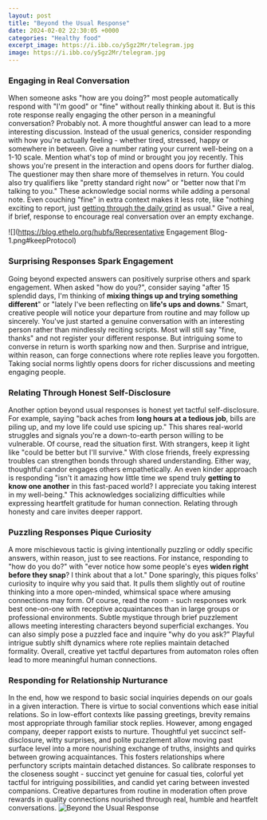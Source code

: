 ```yaml
---
layout: post
title: "Beyond the Usual Response"
date: 2024-02-02 22:30:05 +0000
categories: "Healthy food"
excerpt_image: https://i.ibb.co/y5gz2Mr/telegram.jpg
image: https://i.ibb.co/y5gz2Mr/telegram.jpg
---
```


### Engaging in Real Conversation
When someone asks "how are you doing?" most people automatically respond with "I'm good" or "fine" without really thinking about it. But is this rote response really engaging the other person in a meaningful conversation? Probably not. A more thoughtful answer can lead to a more interesting discussion. 
Instead of the usual generics, consider responding with how you're actually feeling - whether tired, stressed, happy or somewhere in between. Give a number rating your current well-being on a 1-10 scale. Mention what's top of mind or brought you joy recently. This shows you're present in the interaction and opens doors for further dialog. The questioner may then share more of themselves in return. 
You could also try qualifiers like "pretty standard right now" or "better now that I'm talking to you." These acknowledge social norms while adding a personal note. Even couching "fine" in extra context makes it less rote, like "nothing exciting to report, just [getting through the daily grind](https://store.fi.io.vn/woman-cant-resist-her-shiba-inu-dog-lover-1) as usual." Give a real, if brief, response to encourage real conversation over an empty exchange.

![](https://blog.ethelo.org/hubfs/Representative Engagement Blog-1.png#keepProtocol)
### Surprising Responses Spark Engagement
Going beyond expected answers can positively surprise others and spark engagement. When asked "how do you?", consider saying "after 15 splendid days, I'm thinking of **mixing things up and trying something different**" or "lately I've been reflecting on **life's ups and downs**." Smart, creative people will notice your departure from routine and may follow up sincerely. 
You've just started a genuine conversation with an interesting person rather than mindlessly reciting scripts. Most will still say "fine, thanks" and not register your different response. But intriguing some to converse in return is worth sparking now and then. Surprise and intrigue, within reason, can forge connections where rote replies leave you forgotten. Taking social norms lightly opens doors for richer discussions and meeting engaging people.
### Relating Through Honest Self-Disclosure  
Another option beyond usual responses is honest yet tactful self-disclosure. For example, saying "back aches from **long hours at a tedious job**, bills are piling up, and my love life could use spicing up." This shares real-world struggles and signals you're a down-to-earth person willing to be vulnerable. 
Of course, read the situation first. With strangers, keep it light like "could be better but I'll survive." With close friends, freely expressing troubles can strengthen bonds through shared understanding. Either way, thoughtful candor engages others empathetically. 
An even kinder approach is responding "isn't it amazing how little time we spend truly **getting to know one another** in this fast-paced world? I appreciate you taking interest in my well-being." This acknowledges socializing difficulties while expressing heartfelt gratitude for human connection. Relating through honesty and care invites deeper rapport.
### Puzzling Responses Pique Curiosity
A more mischievous tactic is giving intentionally puzzling or oddly specific answers, within reason, just to see reactions. For instance, responding to "how do you do?" with "ever notice how some people's eyes **widen right before they snap**? I think about that a lot." 
Done sparingly, this piques folks' curiosity to inquire why you said that. It pulls them slightly out of routine thinking into a more open-minded, whimsical space where amusing connections may form. Of course, read the room - such responses work best one-on-one with receptive acquaintances than in large groups or professional environments. 
Subtle mystique through brief puzzlement allows meeting interesting characters beyond superficial exchanges. You can also simply pose a puzzled face and inquire "why do you ask?" Playful intrigue subtly shift dynamics where rote replies maintain detached formality. Overall, creative yet tactful departures from automaton roles often lead to more meaningful human connections.
### Responding for Relationship Nurturance
In the end, how we respond to basic social inquiries depends on our goals in a given interaction. There is virtue to social conventions which ease initial relations. So in low-effort contexts like passing greetings, brevity remains most appropriate through familiar stock replies. 
However, among engaged company, deeper rapport exists to nurture. Thoughtful yet succinct self-disclosure, witty surprises, and polite puzzlement allow moving past surface level into a more nourishing exchange of truths, insights and quirks between growing acquaintances. This fosters relationships where perfunctory scripts maintain detached distances. 
So calibrate responses to the closeness sought - succinct yet genuine for casual ties, colorful yet tactful for intriguing possibilities, and candid yet caring between invested companions. Creative departures from routine in moderation often prove rewards in quality connections nourished through real, humble and heartfelt conversations.
![Beyond the Usual Response](https://i.ibb.co/y5gz2Mr/telegram.jpg)